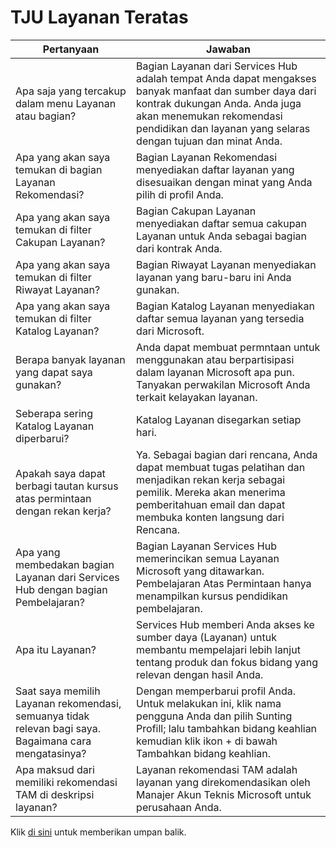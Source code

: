 # <a name="top-services-faqs"></a>TJU Layanan Teratas

| Pertanyaan                                                                             | Jawaban                                                                                                                                                                                                                        |
|--------------------------------------------------------------------------------------|-------------------------------------------------------------------------------------------------------------------------------------------------------------------------------------------------------------------------------|
| Apa saja yang tercakup dalam menu Layanan atau bagian?                                    | Bagian Layanan dari Services Hub adalah tempat Anda dapat mengakses banyak manfaat dan sumber daya dari kontrak dukungan Anda. Anda juga akan menemukan rekomendasi pendidikan dan layanan yang selaras dengan tujuan dan minat Anda. |
| Apa yang akan saya temukan di bagian Layanan Rekomendasi?                             | Bagian Layanan Rekomendasi menyediakan daftar layanan yang disesuaikan dengan minat yang Anda pilih di profil Anda.                                                                                                   |
| Apa yang akan saya temukan di filter Cakupan Layanan?                                 | Bagian Cakupan Layanan menyediakan daftar semua cakupan Layanan untuk Anda sebagai bagian dari kontrak Anda.                                                                                                                |
| Apa yang akan saya temukan di filter Riwayat Layanan?                                  | Bagian Riwayat Layanan menyediakan layanan yang baru-baru ini Anda gunakan.                                                                                                                                          |
| Apa yang akan saya temukan di filter Katalog Layanan?                                 | Bagian Katalog Layanan menyediakan daftar semua layanan yang tersedia dari Microsoft.                                                                                                                                 |
| Berapa banyak layanan yang dapat saya gunakan?                                                     | Anda dapat membuat permntaan untuk menggunakan atau berpartisipasi dalam layanan Microsoft apa pun. Tanyakan perwakilan Microsoft Anda terkait kelayakan layanan.                                                                                         |
| Seberapa sering Katalog Layanan diperbarui?                                           | Katalog Layanan disegarkan setiap hari.                                                                                                                                                                                      |
| Apakah saya dapat berbagi tautan kursus atas permintaan dengan rekan kerja?                                 | Ya. Sebagai bagian dari rencana, Anda dapat membuat tugas pelatihan dan menjadikan rekan kerja sebagai pemilik. Mereka akan menerima pemberitahuan email dan dapat membuka konten langsung dari Rencana.                                              |
| Apa yang membedakan bagian Layanan dari Services Hub dengan bagian Pembelajaran? | Bagian Layanan Services Hub memerincikan semua Layanan Microsoft yang ditawarkan. Pembelajaran Atas Permintaan hanya menampilkan kursus pendidikan pembelajaran.                                                                            |
| Apa itu Layanan?                                                                   | Services Hub memberi Anda akses ke sumber daya (Layanan) untuk membantu mempelajari lebih lanjut tentang produk dan fokus bidang yang relevan dengan hasil Anda.                                                                        |
| Saat saya memilih Layanan rekomendasi, semuanya tidak relevan bagi saya. Bagaimana cara mengatasinya?    | Dengan memperbarui profil Anda. Untuk melakukan ini, klik nama pengguna Anda dan pilih Sunting Profill; lalu tambahkan bidang keahlian kemudian klik ikon + di bawah Tambahkan bidang keahlian.                                                         |
| Apa maksud dari memiliki rekomendasi TAM di deskripsi layanan?                | Layanan rekomendasi TAM adalah layanan yang direkomendasikan oleh Manajer Akun Teknis Microsoft untuk perusahaan Anda.                                                                                                              |


Klik <a href="mailto:SHub_Feedback_RC@Microsoft.com?subject=Resource%20Center%20Feedback%3A%20%3CInsert%20feedback%20topic%3E%3E&amp;body=%3C%3Cplease%20submit%20your%20feedback%20with%20enough%20detail%20on%20the%20problem%2C%20reproduction%20steps%20and%20what%20you%20desire%20to%20happen%3E%3E" target="_blank">di sini</a> untuk memberikan umpan balik.
